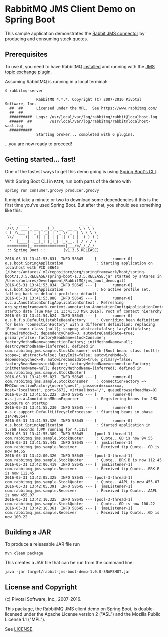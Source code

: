 # RabbitMQ JMS Client Demo on Spring Boot

This sample application demonstrates the [Rabbit JMS connector](https://content.pivotal.io/blog) by producing and consuming stock quotes.

## Prerequisites 

To use it, you need to have RabbitMQ [installed](https://www.rabbitmq.com/download.html) and running
with the [JMS topic exchange plugin](https://github.com/rabbitmq/rabbitmq-jms-topic-exchange).

Assuming RabbitMQ is running in a local terminal:

```
$ rabbitmq-server

              RabbitMQ *.*.*. Copyright (C) 2007-2016 Pivotal Software, Inc.
  ##  ##      Licensed under the MPL.  See https://www.rabbitmq.com/
  ##  ##
  ##########  Logs: /usr/local/var/log/rabbitmq/rabbit@localhost.log
  ######  ##        /usr/local/var/log/rabbitmq/rabbit@localhost-sasl.log
  ##########
              Starting broker... completed with 6 plugins.
```

…you are now ready to proceed!

## Getting started… fast!

One of the fastest ways to get this demo going is using [Spring Boot's CLI](https://docs.spring.io/spring-boot/docs/current/reference/html/getting-started-installing-spring-boot.html).

With Spring Boot CLI in `PATH`, run both parts of the demo with

    spring run consumer.groovy producer.groovy

It might take a minute or two to download some dependencies if this is the first time you've used Spring Boot. But after that, you should see something like this:

```

  .   ____          _            __ _ _
 /\\ / ___'_ __ _ _(_)_ __  __ _ \ \ \ \
( ( )\___ | '_ | '_| | '_ \/ _` | \ \ \ \
 \\/  ___)| |_)| | | | | || (_| |  ) ) ) )
  '  |____| .__|_| |_|_| |_\__, | / / / /
 =========|_|==============|___/=/_/_/_/
 :: Spring Boot ::        (v1.3.5.RELEASE)

2016-05-31 13:41:53.831  INFO 58645 --- [       runner-0] o.s.boot.SpringApplication               : Starting application on localhost with PID 58645 (/Users/antares/.m2/repository/org/springframework/boot/spring-boot/1.3.5.RELEASE/spring-boot-1.3.5.RELEASE.jar started by antares in /Users/antares/Development/RabbitMQ/jms_boot_demo.git)
2016-05-31 13:41:53.834  INFO 58645 --- [       runner-0] o.s.boot.SpringApplication               : No active profile set, falling back to default profiles: default
2016-05-31 13:41:53.888  INFO 58645 --- [       runner-0] s.c.a.AnnotationConfigApplicationContext : Refreshing org.springframework.context.annotation.AnnotationConfigApplicationContext@5bff0172: startup date [Tue May 31 13:41:53 MSK 2016]; root of context hierarchy
2016-05-31 13:41:54.624  INFO 58645 --- [       runner-0] o.s.b.f.s.DefaultListableBeanFactory     : Overriding bean definition for bean 'connectionFactory' with a different definition: replacing [Root bean: class [null]; scope=; abstract=false; lazyInit=false; autowireMode=3; dependencyCheck=0; autowireCandidate=true; primary=false; factoryBeanName=stockConsumer; factoryMethodName=connectionFactory; initMethodName=null; destroyMethodName=(inferred); defined in com.rabbitmq.jms.sample.StockConsumer] with [Root bean: class [null]; scope=; abstract=false; lazyInit=false; autowireMode=3; dependencyCheck=0; autowireCandidate=true; primary=false; factoryBeanName=stockQuoter; factoryMethodName=connectionFactory; initMethodName=null; destroyMethodName=(inferred); defined in com.rabbitmq.jms.sample.StockQuoter]
2016-05-31 13:41:55.027  INFO 58645 --- [       runner-0] com.rabbitmq.jms.sample.StockConsumer    : connectionFactory => RMQConnectionFactory{user='guest', password=xxxxxxxx, host='localhost', port=5672, virtualHost='/', queueBrowserReadMax=0}
2016-05-31 13:41:55.222  INFO 58645 --- [       runner-0] o.s.j.e.a.AnnotationMBeanExporter        : Registering beans for JMX exposure on startup
2016-05-31 13:41:55.230  INFO 58645 --- [       runner-0] o.s.c.support.DefaultLifecycleProcessor  : Starting beans in phase 2147483647
2016-05-31 13:41:55.326  INFO 58645 --- [       runner-0] o.s.boot.SpringApplication               : Started application in 1.768 seconds (JVM running for 4.115)
2016-05-31 13:41:55.389  INFO 58645 --- [pool-3-thread-1] com.rabbitmq.jms.sample.StockQuoter      : Quote...GD is now 94.55
2016-05-31 13:41:55.445  INFO 58645 --- [  jmsListener-1] com.rabbitmq.jms.sample.Receiver         : Received tip Quote...GD is now 94.55
2016-05-31 13:42:00.326  INFO 58645 --- [pool-3-thread-1] com.rabbitmq.jms.sample.StockQuoter      : Quote...BRK.B is now 112.45
2016-05-31 13:42:00.419  INFO 58645 --- [  jmsListener-1] com.rabbitmq.jms.sample.Receiver         : Received tip Quote...BRK.B is now 112.45
2016-05-31 13:42:05.325  INFO 58645 --- [pool-3-thread-1] com.rabbitmq.jms.sample.StockQuoter      : Quote...AAPL is now 455.07
2016-05-31 13:42:05.391  INFO 58645 --- [  jmsListener-1] com.rabbitmq.jms.sample.Receiver         : Received tip Quote...AAPL is now 455.07
2016-05-31 13:42:10.325  INFO 58645 --- [pool-3-thread-1] com.rabbitmq.jms.sample.StockQuoter      : Quote...GD is now 100.22
2016-05-31 13:42:10.361  INFO 58645 --- [  jmsListener-1] com.rabbitmq.jms.sample.Receiver         : Received tip Quote...GD is now 100.22
```

## Building a JAR

To produce a releasable JAR file run

    mvn clean package

This creates a JAR file that can be run from the command line:

    java -jar target/rabbit-jms-boot-demo-1.0.0-SNAPSHOT.jar

## License and Copyright

(c) Pivotal Software, Inc., 2007-2016.

This package, the RabbitMQ JMS client demo on Spring Boot, is double-licensed
under the Apache License version 2 ("ASL") and the Mozilla Public License
1.1 ("MPL").

See [LICENSE](./LICENSE).
